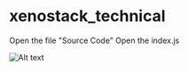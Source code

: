 # xenostack_technical

Open the file "Source Code"
Open the index.js 

![Alt text](url "Source Code\assests\images\img1.jpeg")

